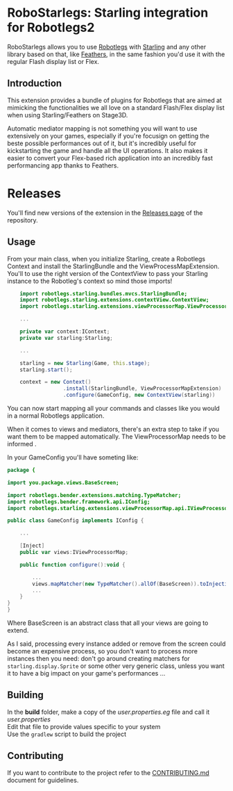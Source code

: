 # RoboStarlegs: Starling integration for Robotlegs2

RoboStarlegs allows you to use [Robotlegs](http://www.robotlegs.org/) with [Starling](http://gamua.com/starling/) and any other library based on that, like [Feathers](http://feathersui.com/), in the same fashion you'd use it with the regular Flash display list or Flex.

## Introduction

This extension provides a bundle of plugins for Robotlegs that are aimed at mimicking the functionalities we all love on a standard Flash/Flex display list when using Starling/Feathers on Stage3D.

Automatic mediator mapping is not something you will want to use extensively on your games, especially if you're focusign on getting the beste possible performances out of it, but it's incredibly useful for kickstarting the game and handle all the UI operations. It also makes it easier to convert your Flex-based rich application into an incredibly fast performancing app thanks to Feathers.

# Releases

You'll find new versions of the extension in the [Releases page](https://github.com/alebianco/robotlegs-utilities-starling/releases) of the repository.

## Usage

From your main class, when you initialize Starling, create a Robotlegs Context and install the StarlingBundle and the ViewProcessMapExtension.
You'll to use the right version of the ContextView to pass your Starling instance to the Robotleg's context so mind those imports!

```ActionScript
	import robotlegs.starling.bundles.mvcs.StarlingBundle;
	import robotlegs.starling.extensions.contextView.ContextView;
	import robotlegs.starling.extensions.viewProcessorMap.ViewProcessorMapExtension;

	...

	private var context:IContext;
	private var starling:Starling;

	...

	starling = new Starling(Game, this.stage);
	starling.start();

	context = new Context()
				  .install(StarlingBundle, ViewProcessorMapExtension)
				  .configure(GameConfig, new ContextView(starling))
```

You can now start mapping all your commands and classes like you would in a normal Robotlegs application.

When it comes to views and mediators, there's an extra step to take if you want them to be mapped automatically.
The ViewProcessorMap needs to be informed . 

In your GameConfig you'll have someting like:

```ActionScript
package {

import you.package.views.BaseScreen;

import robotlegs.bender.extensions.matching.TypeMatcher;
import robotlegs.bender.framework.api.IConfig;
import robotlegs.starling.extensions.viewProcessorMap.api.IViewProcessorMap;

public class GameConfig implements IConfig {

	...

    [Inject]
    public var views:IViewProcessorMap;

    public function configure():void {

    	...
        views.mapMatcher(new TypeMatcher().allOf(BaseScreen)).toInjection();
        ...
    }
}
}
```

Where BaseScreen is an abstract class that all your views are going to extend.

As I said, processing every instance added or remove from the screen could become an expensive process, so you don't want to process more instances then you need: don't go around creating matchers for `starling.display.Sprite` or some other very generic class, unless you want it to have a big impact on your game's performances ...

## Building

In the **build** folder, make a copy of the _user.properties.eg_ file and call it _user.properties_  
Edit that file to provide values specific to your system  
Use the `gradlew` script to build the project

## Contributing

If you want to contribute to the project refer to the [CONTRIBUTING.md](CONTRIBUTING.md) document for guidelines.